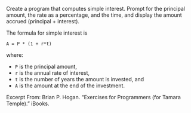 Create a program that computes simple interest. Prompt for the principal amount, the rate as a percentage, 
and the time, and display the amount accrued (principal + interest).

The formula for simple interest is 

    A = P * (1 + r*t)

where:
 
- `P` is the principal amount, 
- `r` is the annual rate of interest, 
- `t` is the number of years the amount is invested, and 
- `A` is the amount at the end of the investment.

Excerpt From: Brian P. Hogan. “Exercises for Programmers (for Tamara Temple).” iBooks. 
